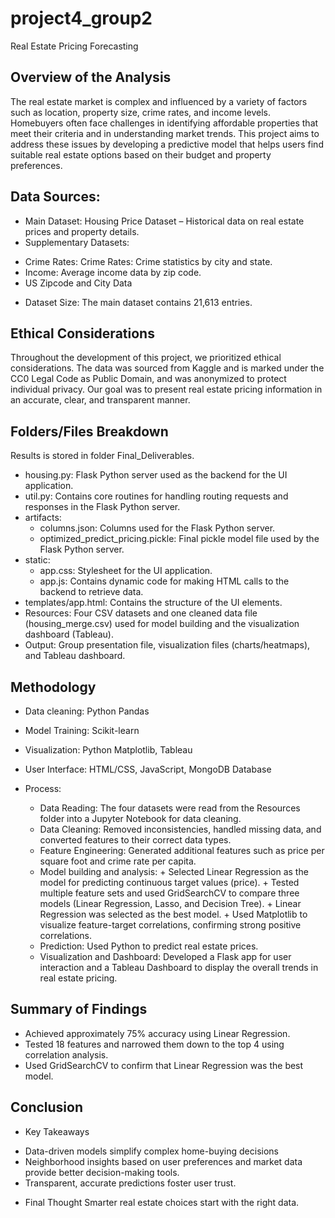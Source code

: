 # project4_group2

Real Estate Pricing Forecasting

## Overview of the Analysis

The real estate market is complex and influenced by a variety of factors such as location, property size, crime rates, and income levels. Homebuyers often face challenges in identifying affordable properties that meet their criteria and in understanding market trends. This project aims to address these issues by developing a predictive model that helps users find suitable real estate options based on their budget and property preferences.

## Data Sources:

* Main Dataset: Housing Price Dataset – Historical data on real estate prices and property details.
* Supplementary Datasets:
 - Crime Rates: Crime Rates: Crime statistics by city and state.
 - Income: Average income data by zip code.
 - US Zipcode and City Data

* Dataset Size: The main dataset contains 21,613 entries.

 ## Ethical Considerations

Throughout the development of this project, we prioritized ethical considerations. The data was sourced from Kaggle and is marked under the CC0 Legal Code as Public Domain, and was anonymized to protect individual privacy. Our goal was to present real estate pricing information in an accurate, clear, and transparent manner.

## Folders/Files Breakdown

Results is stored in folder Final_Deliverables.
- housing.py: Flask Python server used as the backend for the UI application.
- util.py: Contains core routines for handling routing requests and responses in the Flask Python server.
- artifacts:
    + columns.json: Columns used for the Flask Python server.
    + optimized_predict_pricing.pickle: Final pickle model file used by the Flask Python server.
- static:
    + app.css: Stylesheet for the UI application.
    + app.js: Contains dynamic code for making HTML calls to the backend to retrieve data.
- templates/app.html: Contains the structure of the UI elements.
- Resources: Four CSV datasets and one cleaned data file (housing_merge.csv) used for model building and the visualization dashboard (Tableau).
- Output: Group presentation file, visualization files (charts/heatmaps), and Tableau dashboard.

## Methodology

* Data cleaning: Python Pandas
* Model Training: Scikit-learn
* Visualization: Python Matplotlib, Tableau
* User Interface: HTML/CSS, JavaScript, MongoDB Database

* Process:
  - Data Reading: The four datasets were read from the Resources folder into a Jupyter Notebook for data cleaning.
  - Data Cleaning: Removed inconsistencies, handled missing data, and converted features to their correct data types.
  - Feature Engineering: Generated additional features such as price per square foot and crime rate per capita.
  - Model building and analysis: 
        + Selected Linear Regression as the model for predicting continuous target values (price).
        + Tested multiple feature sets and used GridSearchCV to compare three models (Linear Regression, Lasso, and Decision Tree).
        + Linear Regression was selected as the best model.
        + Used Matplotlib to visualize feature-target correlations, confirming strong positive correlations.
  - Prediction: Used Python to predict real estate prices.
  - Visualization and Dashboard: Developed a Flask app for user interaction and a Tableau Dashboard to display the overall trends in real estate pricing.

## Summary of Findings

 - Achieved approximately 75% accuracy using Linear Regression.
 - Tested 18 features and narrowed them down to the top 4 using correlation analysis.
 - Used GridSearchCV to confirm that Linear Regression was the best model.

## Conclusion

* Key Takeaways
 - Data-driven models simplify complex home-buying decisions
 - Neighborhood insights based on user preferences and market data provide better decision-making tools.
 - Transparent, accurate predictions foster user trust.
* Final Thought
Smarter real estate choices start with the right data.

